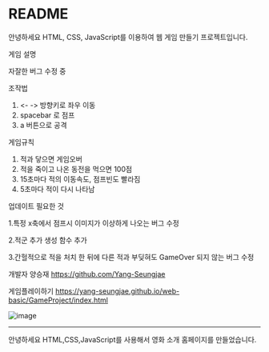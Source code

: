 # README


안녕하세요 HTML, CSS, JavaScript를 이용하여 웹 게임 만들기 프로젝트입니다.


게임 설명

자잘한 버그 수정 중

조작법

1. <- -> 방향키로 좌우 이동
2. spacebar 로 점프
3. a 버튼으로 공격

게임규칙

1. 적과 닿으면 게임오버
2. 적을 죽이고 나온 동전을 먹으면 100점
3. 15초마다 적의 이동속도, 점프빈도 빨라짐
5. 5초마다 적이 다시 나타남


업데이트 필요한 것


1.특정 x축에서 점프시 이미지가 이상하게 나오는 버그 수정

2.적군 추가 생성 함수 추가

3.간헐적으로 적을 처치 한 뒤에 다른 적과 부딪혀도 GameOver 되지 않는 버그 수정





개발자
양승재
https://github.com/Yang-Seungjae

게임플레이하기
https://yang-seungjae.github.io/web-basic/GameProject/index.html

![image](https://github.com/Yang-Seungjae/web-basic/assets/126847856/a86e082d-f43b-43f6-aef5-ba98e20e0aca)


--------------------------------------------------------------------------------------------------------------------------------------------------------------------------------------------------------------------------

안녕하세요 HTML,CSS,JavaScript를 사용해서 영화 소개 홈페이지를 만들었습니다.


